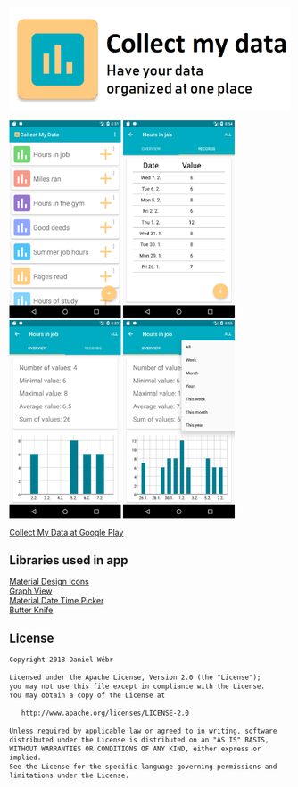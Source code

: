 <img src="https://raw.githubusercontent.com/DanielWebr/CollectMyData/master/CollectMyDataDayDream.png" width="800" />

<img src="https://github.com/DanielWebr/CollectMyData/blob/master/screenshots/Screenshot1.png" width="200" /> <img 
src="https://github.com/DanielWebr/CollectMyData/blob/master/screenshots/Screenshot3.png" width="200" /> <img 
src="https://github.com/DanielWebr/CollectMyData/blob/master/screenshots/Screenshot4.png" width="200" /> <img src="https://github.com/DanielWebr/CollectMyData/blob/master/screenshots/Screenshot2.png" width="200" />

<a href="https://play.google.com/store/apps/details?id=com.webrdaniel.collectmydata">Collect My Data at Google Play<a/><br>

## Libraries used in app
<a href="https://materialdesignicons.com/">Material Design Icons<a/><br>
<a href="http://www.android-graphview.org/">Graph View<a/><br>
<a href="https://github.com/wdullaer/MaterialDateTimePicker">Material Date Time Picker<a/><br>
<a href="https://github.com/JakeWharton/butterknife">Butter Knife<a/><br>

## License

    Copyright 2018 Daniel Wébr

    Licensed under the Apache License, Version 2.0 (the "License");
    you may not use this file except in compliance with the License.
    You may obtain a copy of the License at

       http://www.apache.org/licenses/LICENSE-2.0

    Unless required by applicable law or agreed to in writing, software
    distributed under the License is distributed on an "AS IS" BASIS,
    WITHOUT WARRANTIES OR CONDITIONS OF ANY KIND, either express or implied.
    See the License for the specific language governing permissions and
    limitations under the License.
